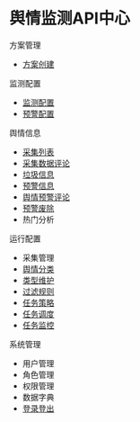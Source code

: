 # 舆情监测API中心

方案管理
- [方案创建](http://gitlab.hztianque.com/docs/api-docs/blob/master/%E8%88%86%E6%83%85%E7%9B%91%E6%B5%8B/%E6%96%B9%E6%A1%88%E7%AE%A1%E7%90%86.md)

监测配置
- [监测配置](http://gitlab.hztianque.com/docs/api-docs/blob/master/%E8%88%86%E6%83%85%E7%9B%91%E6%B5%8B/%E7%9B%91%E6%B5%8B%E9%85%8D%E7%BD%AE.md)
- [预警配置](http://gitlab.hztianque.com/docs/api-docs/blob/master/%E8%88%86%E6%83%85%E7%9B%91%E6%B5%8B/%E9%A2%84%E8%AD%A6%E9%85%8D%E7%BD%AE.md)

舆情信息
- [采集列表]( http://gitlab.hztianque.com/docs/api-docs/blob/master/%E8%88%86%E6%83%85%E7%9B%91%E6%B5%8B/%E9%87%87%E9%9B%86%E5%88%97%E8%A1%A8.md)
- [采集数据评论](http://gitlab.hztianque.com/docs/api-docs/blob/master/%E8%88%86%E6%83%85%E7%9B%91%E6%B5%8B/%E9%87%87%E9%9B%86%E6%95%B0%E6%8D%AE%E8%AF%84%E8%AE%BA.md)
- [垃圾信息](http://gitlab.hztianque.com/docs/api-docs/blob/master/%E8%88%86%E6%83%85%E7%9B%91%E6%B5%8B/%E5%9E%83%E5%9C%BE%E4%BF%A1%E6%81%AF.md)
- [预警信息](http://gitlab.hztianque.com/docs/api-docs/blob/master/%E8%88%86%E6%83%85%E7%9B%91%E6%B5%8B/%E8%88%86%E6%83%85%E9%A2%84%E8%AD%A6.md)
- [舆情预警评论](http://gitlab.hztianque.com/docs/api-docs/blob/master/%E8%88%86%E6%83%85%E7%9B%91%E6%B5%8B/%E8%88%86%E6%83%85%E9%A2%84%E8%AD%A6%E8%AF%84%E8%AE%BA.md)
- [预警废除](http://gitlab.hztianque.com/docs/api-docs/blob/master/%E8%88%86%E6%83%85%E7%9B%91%E6%B5%8B/%E9%A2%84%E8%AD%A6%E5%BA%9F%E9%99%A4.md)
- 热门分析

运行配置
- 采集管理
- [舆情分类](http://gitlab.hztianque.com/docs/api-docs/blob/master/%E8%88%86%E6%83%85%E7%9B%91%E6%B5%8B/%E8%88%86%E6%83%85%E5%88%86%E7%B1%BB.md)
- [类型维护](http://gitlab.hztianque.com/docs/api-docs/blob/master/%E8%88%86%E6%83%85%E7%9B%91%E6%B5%8B/%E7%B1%BB%E5%9E%8B%E7%BB%B4%E6%8A%A4.md)
- [过滤规则](http://gitlab.hztianque.com/docs/api-docs/blob/master/%E8%88%86%E6%83%85%E7%9B%91%E6%B5%8B/%E8%BF%87%E6%BB%A4%E8%A7%84%E5%88%99.md)
- [任务策略](http://gitlab.hztianque.com/docs/api-docs/blob/master/%E8%88%86%E6%83%85%E7%9B%91%E6%B5%8B/%E4%BB%BB%E5%8A%A1%E7%AD%96%E7%95%A5.md)
- [任务调度](http://gitlab.hztianque.com/docs/api-docs/blob/master/%E8%88%86%E6%83%85%E7%9B%91%E6%B5%8B/%E4%BB%BB%E5%8A%A1%E7%AE%A1%E7%90%86.md)
- [任务监控](http://gitlab.hztianque.com/docs/api-docs/blob/master/%E8%88%86%E6%83%85%E7%9B%91%E6%B5%8B/%E4%BB%BB%E5%8A%A1%E7%9B%91%E6%8E%A7.md)

系统管理
- 用户管理
- 角色管理
- 权限管理
- 数据字典
- [登录登出](http://gitlab.hztianque.com/docs/api-docs/blob/master/%E8%88%86%E6%83%85%E7%9B%91%E6%B5%8B/%E7%99%BB%E5%BD%95.md)
